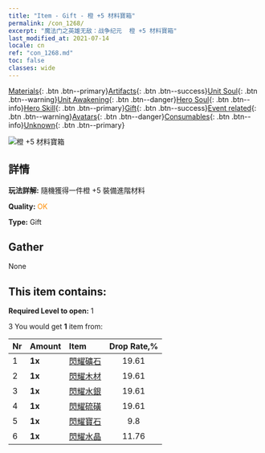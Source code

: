 ```yaml
---
title: "Item - Gift - 橙 +5 材料寶箱"
permalink: /con_1268/
excerpt: "魔法门之英雄无敌：战争纪元  橙 +5 材料寶箱"
last_modified_at: 2021-07-14
locale: cn
ref: "con_1268.md"
toc: false
classes: wide
---
```

 [Materials](/ItemsCN/){: .btn .btn--primary}[Artifacts](/ItemsCN/Artifacts/){: .btn .btn--success}[Unit Soul](/ItemsCN/UnitSoul/){: .btn .btn--warning}[Unit Awakening](/ItemsCN/UnitAwakening/){: .btn .btn--danger}[Hero Soul](/ItemsCN/HeroSoul/){: .btn .btn--info}[Hero Skill](/ItemsCN/HeroSkill/){: .btn .btn--primary}[Gift](/ItemsCN/Gift/){: .btn .btn--success}[Event related](/ItemsCN/Events/){: .btn .btn--warning}[Avatars](/ItemsCN/Avatars/){: .btn .btn--danger}[Consumables](/ItemsCN/Consumables/){: .btn .btn--info}[Unknown](/ItemsCN/Unknown/){: .btn .btn--primary}

 ![橙 +5 材料寶箱](/images/t/i_304002.png)

## 詳情
 **玩法詳解:** 隨機獲得一件橙 +5 裝備進階材料

 **Quality:** <span style="color: #FF8C00">OK</span>

 **Type:** Gift

## Gather

  None

## This item contains:

 **Required Level to open:** 1

 3 You would get **1** item  from:

  | Nr | Amount |     Item    | Drop Rate,% |
  |:---|:-------|:------------|:---------:|
  | 1 |  **1x** | [閃耀礦石](/cn/Items/mat_96/) | 19.61 | 
  | 2 |  **1x** | [閃耀木材](/cn/Items/mat_97/) | 19.61 | 
  | 3 |  **1x** | [閃耀水銀](/cn/Items/mat_98/) | 19.61 | 
  | 4 |  **1x** | [閃耀硫磺](/cn/Items/mat_99/) | 19.61 | 
  | 5 |  **1x** | [閃耀寶石](/cn/Items/mat_100/) | 9.8 | 
  | 6 |  **1x** | [閃耀水晶](/cn/Items/mat_101/) | 11.76 | 
